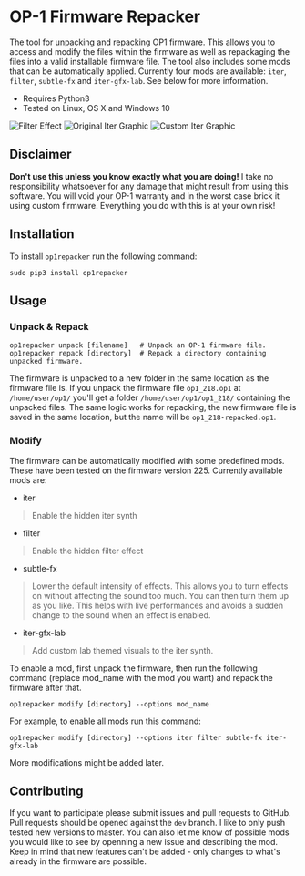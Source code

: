 # OP-1 Firmware Repacker

The tool for unpacking and repacking OP1 firmware. This allows you to access and
modify the files within the firmware as well as repackaging the files into a
valid installable firmware file. The tool also includes some mods that can
be automatically applied. Currently four mods are available: `iter`, `filter`,
`subtle-fx` and `iter-gfx-lab`. See below for more information.

 - Requires Python3
 - Tested on Linux, OS X and Windows 10

![Filter Effect](https://raw.githubusercontent.com/op1hacks/op1repacker/master/images/filter.png)
![Original Iter Graphic](https://raw.githubusercontent.com/op1hacks/op1repacker/master/images/iter.png)
![Custom Iter Graphic](https://raw.githubusercontent.com/op1hacks/op1repacker/master/images/iter-lab.png)


## Disclaimer

**Don't use this unless you know exactly what you are doing!**
I take no responsibility whatsoever for any damage that might result from using
this software. You will void your OP-1 warranty and in the worst case brick it
using custom firmware. Everything you do with this is at your own risk!


## Installation

To install `op1repacker` run the following command:

    sudo pip3 install op1repacker


## Usage

### Unpack & Repack

    op1repacker unpack [filename]   # Unpack an OP-1 firmware file.
    op1repacker repack [directory]  # Repack a directory containing unpacked firmware.

The firmware is unpacked to a new folder in the same location as the firmware
file is. If you unpack the firmware file `op1_218.op1` at `/home/user/op1/`
you'll get a folder `/home/user/op1/op1_218/` containing the unpacked files.
The same logic works for repacking, the new firmware file is saved in the same
location, but the name will be `op1_218-repacked.op1`.


### Modify

The firmware can be automatically modified with some predefined mods.
These have been tested on the firmware version 225.
Currently available mods are:

 - iter
 > Enable the hidden iter synth

 - filter
 > Enable the hidden filter effect

 - subtle-fx
 > Lower the default intensity of effects. This allows you to turn effects on
 > without affecting the sound too much. You can then turn them up as you like.
 > This helps with live performances and avoids a sudden change to the sound
 > when an effect is enabled.

 - iter-gfx-lab
 > Add custom lab themed visuals to the iter synth.


To enable a mod, first unpack the firmware, then run the following command
(replace mod_name with the mod you want) and repack the firmware after that.

    op1repacker modify [directory] --options mod_name

For example, to enable all mods run this command:

    op1repacker modify [directory] --options iter filter subtle-fx iter-gfx-lab

More modifications might be added later.


## Contributing

If you want to participate please submit issues and pull requests to GitHub.
Pull requests should be opened against the `dev` branch. I like to only push
tested new versions to master. You can also let me know of possible mods you
would like to see by openning a new issue and describing the mod. Keep in
mind that new features can't be added - only changes to what's already in the
firmware are possible.
